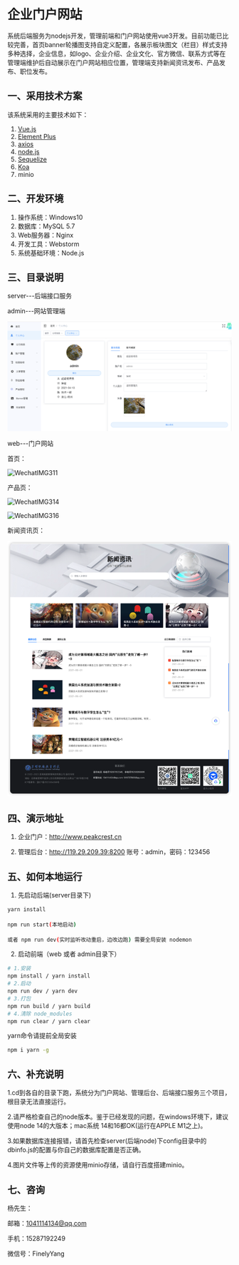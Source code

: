 #                                 企业门户网站

​     系统后端服务为nodejs开发，管理前端和门户网站使用vue3开发。目前功能已比较完善，首页banner轮播图支持自定义配置，各展示板块图文（栏目）样式支持多种选择，企业信息，如logo、企业介绍、企业文化、官方微信、联系方式等在管理端维护后自动展示在门户网站相应位置，管理端支持新闻资讯发布、产品发布、职位发布。

## 一、采用技术方案

该系统采用的主要技术如下：
1. [Vue.js](https://cn.vuejs.org/)
2. [Element Plus](https://element-plus.gitee.io/zh-CN/)
3. [axios](http://www.axios-js.com/zh-cn/docs/index.html)
4. [node.js](https://nodejs.org/zh-cn/docs/)
5. [Sequelize](https://www.sequelize.com.cn/)
6. [Koa](https://koa.bootcss.com/)
7. minio

## 二、开发环境

1. 操作系统：Windows10
2. 数据库：MySQL 5.7
3. Web服务器：Nginx 
4. 开发工具：Webstorm
5. 系统基础环境：Node.js

## 三、目录说明

server---后端接口服务

admin---网站管理端

![WX20230705-141751@2x](images/WX20230705-141751@2x.png)

web---门户网站

首页：

![WechatIMG311](images/121.png)

产品页：

![WechatIMG314](images/WechatIMG314.png)

![WechatIMG316](images/WechatIMG316.png)

新闻资讯页：

![iShot_2023-07-06_14.15.58](images/iShot_2023-07-06_14.15.58.png)

## 四、演示地址

1. 企业门户：http://www.peakcrest.cn

2. 管理后台：http://119.29.209.39:8200  账号：admin，密码：123456

## 五、如何本地运行

1. 先启动后端(server目录下)
```bash
yarn install

npm run start(本地启动)

或者 npm run dev(实时监听改动重启，边改边跑) 需要全局安装 nodemon
```
2. 启动前端（web 或者 admin目录下）
```bash
# 1.安装
npm install / yarn install
# 2.启动
npm run dev / yarn dev
# 3.打包
npm run build / yarn build
# 4.清除 node_modules
npm run clear / yarn clear
```
yarn命令请提前全局安装
```bash
npm i yarn -g
```

## 六、补充说明

1.cd到各自的目录下跑，系统分为门户网站、管理后台、后端接口服务三个项目，根目录无法直接运行。

2.请严格检查自己的node版本。鉴于已经发现的问题，在windows环境下，建议使用node 14的大版本；mac系统 14和16都OK(运行在APPLE M1之上)。

3.如果数据库连接报错，请首先检查server(后端node)下config目录中的dbinfo.js的配置与你自己的数据库配置是否正确。

4.图片文件等上传的资源使用minio存储，请自行百度搭建minio。

## 七、咨询

杨先生：

邮箱：[1041114134@qq.com](mailto:835487894@qq.com)

手机：15287192249

微信号：FinelyYang
